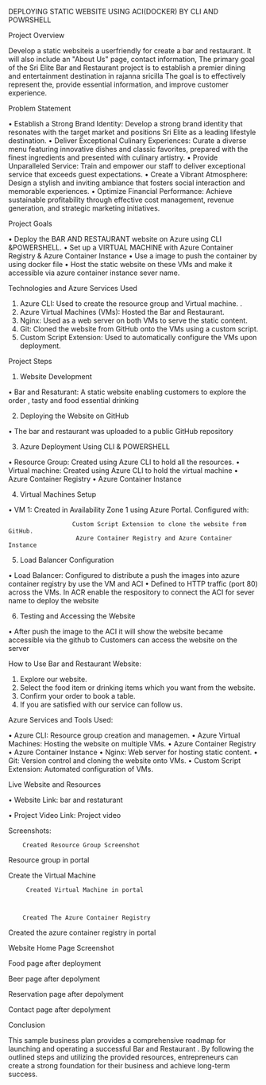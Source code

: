   DEPLOYING  STATIC  WEBSITE   USING ACI(DOCKER)  BY CLI AND POWRSHELL
 
Project Overview 
 
Develop a static websiteis a userfriendly for create a bar and restaurant. It will also include an "About Us" page, contact information, The primary goal of the Sri Elite Bar and Restaurant project is to establish a premier dining and entertainment destination in rajanna sricilla  The goal is to effectively represent the, provide essential information, and improve customer experience. 
 
Problem Statement 
 
•  Establish a Strong Brand Identity: Develop a strong brand identity that resonates with the target market and positions Sri Elite as a leading lifestyle destination. 
•  Deliver Exceptional Culinary Experiences: Curate a diverse menu featuring innovative dishes and classic favorites, prepared with the finest ingredients and presented with culinary artistry. 
•  Provide Unparalleled Service: Train and empower our staff to deliver exceptional service that exceeds guest expectations. 
•  Create a Vibrant Atmosphere: Design a stylish and inviting ambiance that fosters social interaction and memorable experiences. 
•  Optimize Financial Performance: Achieve sustainable profitability through effective cost management, revenue generation, and strategic marketing initiatives.
 
Project Goals 
 
•	Deploy the BAR AND RESTAURANT website on Azure using CLI &POWERSHELL. 
•	Set up a VIRTUAL MACHINE with Azure Container Registry & Azure Container Instance
•	Use a  image to push the container by using docker file
•	Host the static website on these VMs and make it accessible via azure container instance sever name. 
 
Technologies and Azure Services Used 
 
1.	Azure CLI: Used to create the resource group and Virtual machine. . 
2.	Azure Virtual Machines (VMs): Hosted the Bar and Restaurant. 
3.	Nginx: Used as a web server on both VMs to serve the static content. 
4.	Git: Cloned the website from GitHub onto the VMs using a custom script. 
5.	Custom Script Extension: Used to automatically configure the VMs upon deployment. 
 
 
 
 
Project Steps 
 
1.	Website Development 
 
•	Bar and Resaturant: A static website enabling customers to explore the order , tasty and food essential drinking
 
2.	Deploying the Website on GitHub 
 
•	The bar and restaurant was uploaded to a public GitHub repository 
 
3.	Azure Deployment Using CLI & POWERSHELL
 
•	Resource Group: Created using Azure CLI to hold all the resources. 
•	Virtual machine: Created using Azure CLI to hold the virtual machine
•	Azure Container Registry
•	Azure Container Instance
   
4.	Virtual Machines Setup 
 
•	VM 1: Created in Availability Zone 1 using Azure Portal. Configured with: 

                      Custom Script Extension to clone the website from GitHub. 
                       Azure Container Registry and Azure Container Instance 
 
5.	Load Balancer Configuration 
 
•	Load Balancer: Configured to distribute a push the images into azure container registry by use the VM and ACI 
•	 Defined to  HTTP traffic (port 80) across the VMs. 
In ACR enable the respository to connect the ACI for sever name to deploy the website 
 
6.	Testing and Accessing the Website 
 
•	After push the image to the ACI  it will show the website became accessible via the github to  Customers can access the website on the server 
 






How to Use Bar and Restaurant Website: 
 
1.	Explore our website. 
2.	Select the food item  or drinking items which you want from the website. 
3.	Confirm your order to book a table. 
4.	If you are satisfied with our service can follow us. 
 
Azure Services and Tools Used: 
 
•	Azure CLI: Resource group creation and managemen. 
•	Azure Virtual Machines: Hosting the website on multiple VMs. 
•	Azure Container Registry
•	Azure Container Instance 
•	Nginx: Web server for hosting static content. 
•	Git: Version control and cloning the website onto VMs. 
•	Custom Script Extension: Automated configuration of VMs. 
 
Live Website and Resources 
 
•	Website Link: bar and restaturant
 
•	Project Video Link: Project video 
 
Screenshots: 


        Created Resource Group Screenshot
            

Resource group in portal
 
 
       
   Create the Virtual Machine
  
 
         
         Created Virtual Machine in portal
 
   
       
        Created The Azure Container Registry


 


 


 Created the azure container registry in portal

 
























 Website Home Page Screenshot 
   
  
  


 Food page after deployment
    
 
  Beer page after depolyment
  
 
         


  Reservation page after depolyment
 
  
       

Contact page after depolyment
 
  
 
 
 
 
 
Conclusion 
 
This sample business plan provides a comprehensive roadmap for launching and operating a successful Bar and Restaurant . By following the outlined steps and utilizing the provided resources, entrepreneurs can create a strong foundation for their business and achieve long-term success. 
 
 
 
